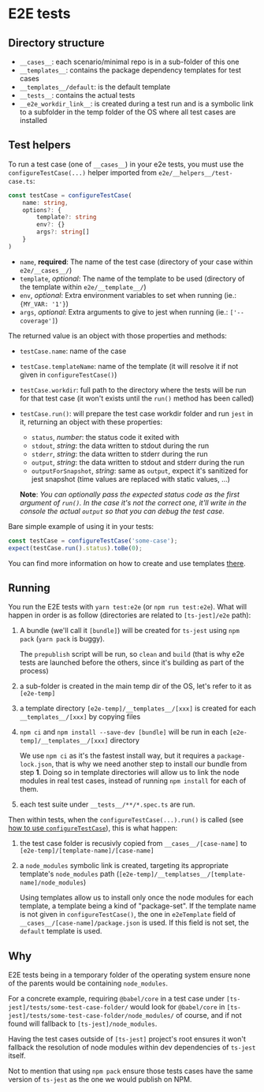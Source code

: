 # E2E tests


## Directory structure

- `__cases__`: each scenario/minimal repo is in a sub-folder of this one
- `__templates__`: contains the package dependency templates for test cases
- `__templates__/default`: is the default template
- `__tests__`: contains the actual tests
- `__e2e_workdir_link__`: is created during a test run and is a symbolic link to a subfolder in the temp folder of the OS where all test cases are installed


## Test helpers

To run a test case (one of `__cases__`) in your e2e tests, you must use the `configureTestCase(...)` helper imported from `e2e/__helpers__/test-case.ts`:

```ts
const testCase = configureTestCase(
    name: string,
    options?: {
        template?: string
        env?: {}
        args?: string[]
    }
)
```

- `name`, **required**: The name of the test case (directory of your case within `e2e/__cases__/`)
- `template`, _optional_: The name of the template to be used (directory of the template within `e2e/__template__/`)
- `env`, _optional_: Extra environment variables to set when running (ie.: `{MY_VAR: '1'}`)
- `args`, _optional_: Extra arguments to give to jest when running  (ie.: `['--coverage']`)

The returned value is an object with those properties and methods:

- `testCase.name`: name of the case
- `testCase.templateName`: name of the template (it will resolve it if not given in `configureTestCase()`)
- `testCase.workdir`: full path to the directory where the tests will be run for that test case (it won't exists until the `run()` method has been called)
- `testCase.run()`: will prepare the test case workdir folder and run `jest` in it, returning an object with these properties:
    - `status`, _number_: the status code it exited with
    - `stdout`, _string_: the data written to stdout during the run
    - `stderr`, _string_: the data written to stderr during the run
    - `output`, _string_: the data written to stdout and stderr during the run
    - `outputForSnapshot`, _string_: same as `output`, expect it's sanitized for jest snapshot (time values are replaced with static values, ...)

    **Note**: _You can optionally pass the expected status code as the first argument of `run()`. In the case it's not the correct one, it'll write in the console the actual `output` so that you can debug the test case._

Bare simple example of using it in your tests:
```ts
const testCase = configureTestCase('some-case');
expect(testCase.run().status).toBe(0);
```

You can find more information on how to create and use templates [there](./__templates__/README.md).


## Running

You run the E2E tests with `yarn test:e2e` (or `npm run test:e2e`). What will happen in order is as follow (directories are related to `[ts-jest]/e2e` path):

1. A bundle (we'll call it `[bundle]`) will be created for `ts-jest` using `npm pack` (`yarn pack` is buggy).
   
    The `prepublish` script will be run, so `clean` and `build` (that is why e2e tests are launched before the others, since it's building as part of the process)

2. a sub-folder is created in the main temp dir of the OS, let's refer to it as `[e2e-temp]`
3. a template directory `[e2e-temp]/__templates__/[xxx]` is created for each `__templates__/[xxx]` by copying files
4. `npm ci` and `npm install --save-dev [bundle]` will be run in each `[e2e-temp]/__templates__/[xxx]` directory

    We use `npm ci` as it's the fastest install way, but it requires a `package-lock.json`, that is why we need another step to install our bundle from step **1**.
    Doing so in template directories will allow us to link the node modules in real test cases, instead of running `npm install` for each of them.

5.  each test suite under `__tests__/**/*.spec.ts` are run.

Then within tests, when the `configureTestCase(...).run()` is called (see [how to use `configureTestCase`](./__templates__/README.md#using-a-specific-template)), this is what happen:

1. the test case folder is recusivly copied from `__cases__/[case-name]` to `[e2e-temp]/[template-name]/[case-name]`
2. a `node_modules` symbolic link is created, targeting its appropriate template's `node_modules` path (`[e2e-temp]/__templatses__/[template-name]/node_modules`)

    Using templates allow us to install only once the node modules for each template, a template being a kind of "package-set".
    If the template name is not given in `configureTestCase()`, the one in `e2eTemplate` field of `__cases__/[case-name]/package.json` is used. If this field is not set, the `default` template is used.


## Why

E2E tests being in a temporary folder of the operating system ensure none of the parents would be containing `node_modules`.

For a concrete example, requiring `@babel/core` in a test case under `[ts-jest]/tests/some-test-case-folder/` would look for `@babel/core` in `[ts-jest]/tests/some-test-case-folder/node_modules/` of course, and if not found will fallback to `[ts-jest]/node_modules`.

Having the test cases outside of `[ts-jest]` project's root ensures it won't fallback the resolution of node modules within dev dependencies of `ts-jest` itself.

Not to mention that using `npm pack` ensure those tests cases have the same version of `ts-jest` as the one we would publish on NPM.
